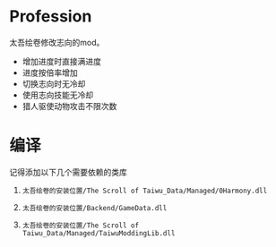 # Profession
太吾绘卷修改志向的mod。
- 增加进度时直接满进度
- 进度按倍率增加
- 切换志向时无冷却
- 使用志向技能无冷却
- 猎人驱使动物攻击不限次数


# 编译
记得添加以下几个需要依赖的类库

1. `太吾绘卷的安装位置/The Scroll of Taiwu_Data/Managed/0Harmony.dll`

2. `太吾绘卷的安装位置/Backend/GameData.dll`

3. `太吾绘卷的安装位置/The Scroll of Taiwu_Data/Managed/TaiwuModdingLib.dll`